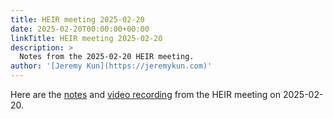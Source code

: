 ```yaml
---
title: HEIR meeting 2025-02-20
date: 2025-02-20T00:00:00+00:00
linkTitle: HEIR meeting 2025-02-20
description: >
  Notes from the 2025-02-20 HEIR meeting.
author: '[Jeremy Kun](https://jeremykun.com)'
---
```


Here are the
[notes](https://docs.google.com/document/d/1Aza4s6Z0NCON9rQR70DOUkKSwBV6bHAmuYV8sIb8n7o/edit?usp=sharing)
and [video recording](https://youtu.be/Y82A6BLAVtc) from the HEIR meeting on
2025-02-20.
